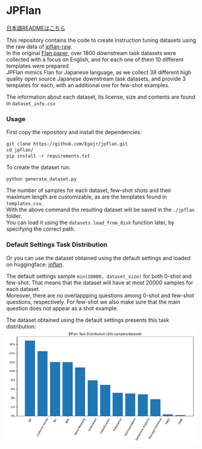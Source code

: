 # JPFlan

[日本語READMEはこちら](README_jp.md)

This repository contains the code to create instruction tuning datasets using the raw data of [jpflan-raw](https://huggingface.co/datasets/Ego/jpflan-raw).  
In the original [Flan paper](https://arxiv.org/abs/2301.13688), over 1800 downstream task datasets were collected with a focus on English, and for each one of them 10 different templates were prepared.  
JPFlan mimics Flan for Japanese language, as we collect 38 different high quality open source Japanese downstream task datasets, and provide 3 templates for each, with an additional one for few-shot examples.  

The information about each dataset, its license, size and contents are found in `dataset_info.csv`

### Usage

First copy the repository and install the dependencies:

```
git clone https://github.com/Egojr/jpflan.git
cd jpflan/
pip install -r requirements.txt
```

To create the dataset run:

```
python generate_dataset.py
```

The number of samples for each dataset, few-shot shots and their maximum length are customizable, as are the templates found in `templates.csv`.   
With the above command the resulting dataset will be saved in the `./jpflan` folder.  
You can load it using the `datasets.load_from_disk` function later, by specifying the correct path.

### Default Settings Task Distribution

Or you can use the dataset obtained using the default settings and loaded on huggingface: [jpflan](https://huggingface.co/datasets/Ego/jpflan).

The default settings sample `min(10000, dataset_size)` for both 0-shot and few-shot. That means that the dataset will have at most 20000 samples for each dataset.  
Moreover, there are no overlappping questions among 0-shot and few-shot questions, respectively. For few-shot we also make sure that the main question does not appear as a shot example. 

The dataset obtained using the default settings presents this task distribution:  
![Task Distribution](img/task_distribution_.png "Task Distribution")

